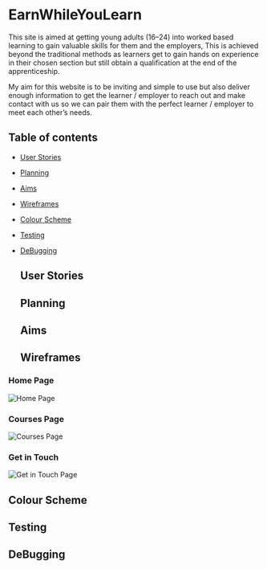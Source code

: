 # EarnWhileYouLearn

This site is aimed at getting young adults (16–24) into worked based learning to gain valuable skills for them and the employers, This is achieved beyond the traditional methods as learners get to gain hands on experience in their chosen section but still obtain a qualification at the end of the apprenticeship.

My aim for this website is to be inviting and simple to use but also deliver enough information to get the learner / employer to reach out and make contact with us so we can pair them with the perfect learner / employer to meet each other’s needs.


## Table of contents 

 - [User Stories](Userstories)
 - [Planning](Planning)
 - [Aims](Aims)
 - [Wireframes](Wireframes)
 - [Colour Scheme](Colourscheme)
 - [Testing](Testing)
 - [DeBugging](DeBugging)



   ## User Stories



   ## Planning


   ## Aims



   ## Wireframes

### Home Page
![Home Page](https://github.com/user-attachments/assets/adf8551f-032c-4e01-ac36-dc7b3495cda0)

### Courses Page
![Courses Page](https://github.com/user-attachments/assets/1d067e8e-b4eb-4ff7-9c8a-ef3bc3e1222f)


### Get in Touch
![Get in Touch Page](https://github.com/user-attachments/assets/27ae7ede-6c2e-4fce-b60d-72f4a4cd96eb)


   ## Colour Scheme


   ## Testing



   ## DeBugging





